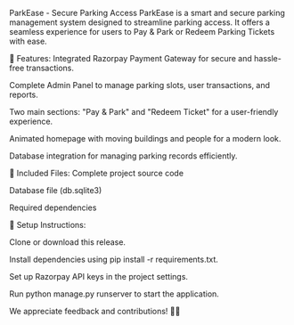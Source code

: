 ParkEase - Secure Parking Access
ParkEase is a smart and secure parking management system designed to streamline parking access. It offers a seamless experience for users to Pay & Park or Redeem Parking Tickets with ease.

📌 Features:
Integrated Razorpay Payment Gateway for secure and hassle-free transactions.

Complete Admin Panel to manage parking slots, user transactions, and reports.

Two main sections: "Pay & Park" and "Redeem Ticket" for a user-friendly experience.

Animated homepage with moving buildings and people for a modern look.

Database integration for managing parking records efficiently.

📂 Included Files:
Complete project source code

Database file (db.sqlite3)

Required dependencies

🔧 Setup Instructions:

Clone or download this release.

Install dependencies using pip install -r requirements.txt.

Set up Razorpay API keys in the project settings.

Run python manage.py runserver to start the application.

We appreciate feedback and contributions! 🚗💨

